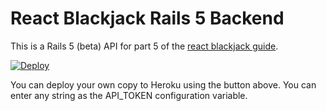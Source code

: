 # React Blackjack Rails 5 Backend

This is a Rails 5 (beta) API for part 5 of the [react blackjack guide](https://eloquent.ly/guides/react-blackjack-part-5).

[![Deploy](https://www.herokucdn.com/deploy/button.svg)](https://heroku.com/deploy)

You can deploy your own copy to Heroku using the button above. You can enter any string as the API_TOKEN configuration variable.